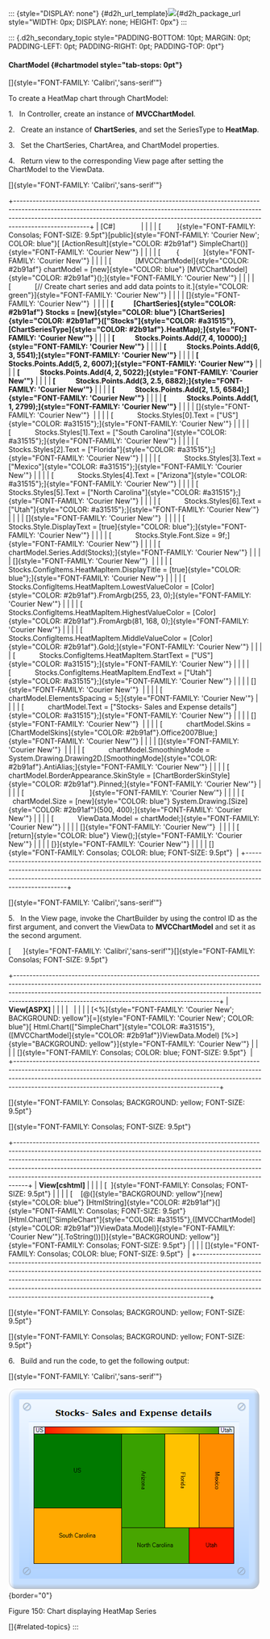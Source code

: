 ::: {style="DISPLAY: none"}
[](ms-xhelp:///?Id=d2h_url_template){#d2h_url_template}![](!package_url!){#d2h_package_url style="WIDTH: 0px; DISPLAY: none; HEIGHT: 0px"}
:::

::: {.d2h_secondary_topic style="PADDING-BOTTOM: 10pt; MARGIN: 0pt; PADDING-LEFT: 0pt; PADDING-RIGHT: 0pt; PADDING-TOP: 0pt"}
#### ChartModel {#chartmodel style="tab-stops: 0pt"}

[]{style="FONT-FAMILY: 'Calibri','sans-serif'"} 

To create a HeatMap chart through ChartModel:

1.   In Controller, create an instance of **MVCChartModel**.

2.   Create an instance of **ChartSeries**, and set the SeriesType to **HeatMap**.

3.   Set the ChartSeries, ChartArea, and ChartModel properties.

4.   Return view to the corresponding View page after setting the ChartModel to the ViewData.

[]{style="FONT-FAMILY: 'Calibri','sans-serif'"} 

+-----------------------------------------------------------------------------------------------------------------------------------------------------------------------------------------------------------------------------------------------------------------+
| \[C#\]                                                                                                                                                                                                                                                          |
|                                                                                                                                                                                                                                                                 |
| [        ]{style="FONT-FAMILY: Consolas; FONT-SIZE: 9.5pt"}[public]{style="FONT-FAMILY: 'Courier New'; COLOR: blue"}[ [ActionResult]{style="COLOR: #2b91af"} SimpleChart()]{style="FONT-FAMILY: 'Courier New'"}                                                 |
|                                                                                                                                                                                                                                                                 |
| [        {            ]{style="FONT-FAMILY: 'Courier New'"}                                                                                                                                                                                                     |
|                                                                                                                                                                                                                                                                 |
| [            [MVCChartModel]{style="COLOR: #2b91af"} chartModel = [new]{style="COLOR: blue"} [MVCChartModel]{style="COLOR: #2b91af"}();]{style="FONT-FAMILY: 'Courier New'"}                                                                                    |
|                                                                                                                                                                                                                                                                 |
| [            [// Create chart series and add data points to it.]{style="COLOR: green"}]{style="FONT-FAMILY: 'Courier New'"}                                                                                                                                     |
|                                                                                                                                                                                                                                                                 |
| []{style="FONT-FAMILY: 'Courier New'"}                                                                                                                                                                                                                          |
|                                                                                                                                                                                                                                                                 |
| **[            [ChartSeries]{style="COLOR: #2b91af"} Stocks = [new]{style="COLOR: blue"} [ChartSeries]{style="COLOR: #2b91af"}([\"Stocks\"]{style="COLOR: #a31515"}, [ChartSeriesType]{style="COLOR: #2b91af"}.HeatMap);]{style="FONT-FAMILY: 'Courier New'"}** |
|                                                                                                                                                                                                                                                                 |
| **[            Stocks.Points.Add(7, 4, 10000);]{style="FONT-FAMILY: 'Courier New'"}**                                                                                                                                                                           |
|                                                                                                                                                                                                                                                                 |
| **[            Stocks.Points.Add(6, 3, 5541);]{style="FONT-FAMILY: 'Courier New'"}**                                                                                                                                                                            |
|                                                                                                                                                                                                                                                                 |
| **[            Stocks.Points.Add(5, 2, 6007);]{style="FONT-FAMILY: 'Courier New'"}**                                                                                                                                                                            |
|                                                                                                                                                                                                                                                                 |
| **[            Stocks.Points.Add(4, 2, 5022);]{style="FONT-FAMILY: 'Courier New'"}**                                                                                                                                                                            |
|                                                                                                                                                                                                                                                                 |
| **[            Stocks.Points.Add(3, 2.5, 6882);]{style="FONT-FAMILY: 'Courier New'"}**                                                                                                                                                                          |
|                                                                                                                                                                                                                                                                 |
| **[            Stocks.Points.Add(2, 1.5, 6584);]{style="FONT-FAMILY: 'Courier New'"}**                                                                                                                                                                          |
|                                                                                                                                                                                                                                                                 |
| **[            Stocks.Points.Add(1, 1, 2799);]{style="FONT-FAMILY: 'Courier New'"}**                                                                                                                                                                            |
|                                                                                                                                                                                                                                                                 |
| []{style="FONT-FAMILY: 'Courier New'"}                                                                                                                                                                                                                          |
|                                                                                                                                                                                                                                                                 |
| [            Stocks.Styles\[0\].Text = [\"US\"]{style="COLOR: #a31515"};]{style="FONT-FAMILY: 'Courier New'"}                                                                                                                                                   |
|                                                                                                                                                                                                                                                                 |
| [            Stocks.Styles\[1\].Text = [\"South Carolina\"]{style="COLOR: #a31515"};]{style="FONT-FAMILY: 'Courier New'"}                                                                                                                                       |
|                                                                                                                                                                                                                                                                 |
| [            Stocks.Styles\[2\].Text = [\"Florida\"]{style="COLOR: #a31515"};]{style="FONT-FAMILY: 'Courier New'"}                                                                                                                                              |
|                                                                                                                                                                                                                                                                 |
| [            Stocks.Styles\[3\].Text = [\"Mexico\"]{style="COLOR: #a31515"};]{style="FONT-FAMILY: 'Courier New'"}                                                                                                                                               |
|                                                                                                                                                                                                                                                                 |
| [            Stocks.Styles\[4\].Text = [\"Arizona\"]{style="COLOR: #a31515"};]{style="FONT-FAMILY: 'Courier New'"}                                                                                                                                              |
|                                                                                                                                                                                                                                                                 |
| [            Stocks.Styles\[5\].Text = [\"North Carolina\"]{style="COLOR: #a31515"};]{style="FONT-FAMILY: 'Courier New'"}                                                                                                                                       |
|                                                                                                                                                                                                                                                                 |
| [            Stocks.Styles\[6\].Text = [\"Utah\"]{style="COLOR: #a31515"};]{style="FONT-FAMILY: 'Courier New'"}                                                                                                                                                 |
|                                                                                                                                                                                                                                                                 |
| []{style="FONT-FAMILY: 'Courier New'"}                                                                                                                                                                                                                          |
|                                                                                                                                                                                                                                                                 |
| [            Stocks.Style.DisplayText = [true]{style="COLOR: blue"};]{style="FONT-FAMILY: 'Courier New'"}                                                                                                                                                       |
|                                                                                                                                                                                                                                                                 |
| [            Stocks.Style.Font.Size = 9f;]{style="FONT-FAMILY: 'Courier New'"}                                                                                                                                                                                  |
|                                                                                                                                                                                                                                                                 |
| [            chartModel.Series.Add(Stocks);]{style="FONT-FAMILY: 'Courier New'"}                                                                                                                                                                                |
|                                                                                                                                                                                                                                                                 |
| []{style="FONT-FAMILY: 'Courier New'"}                                                                                                                                                                                                                          |
|                                                                                                                                                                                                                                                                 |
| [            Stocks.ConfigItems.HeatMapItem.DisplayTitle = [true]{style="COLOR: blue"};]{style="FONT-FAMILY: 'Courier New'"}                                                                                                                                    |
|                                                                                                                                                                                                                                                                 |
| [            Stocks.ConfigItems.HeatMapItem.LowestValueColor = [Color]{style="COLOR: #2b91af"}.FromArgb(255, 23, 0);]{style="FONT-FAMILY: 'Courier New'"}                                                                                                       |
|                                                                                                                                                                                                                                                                 |
| [            Stocks.ConfigItems.HeatMapItem.HighestValueColor = [Color]{style="COLOR: #2b91af"}.FromArgb(81, 168, 0);]{style="FONT-FAMILY: 'Courier New'"}                                                                                                      |
|                                                                                                                                                                                                                                                                 |
| [            Stocks.ConfigItems.HeatMapItem.MiddleValueColor = [Color]{style="COLOR: #2b91af"}.Gold;]{style="FONT-FAMILY: 'Courier New'"}                                                                                                                       |
|                                                                                                                                                                                                                                                                 |
| [            Stocks.ConfigItems.HeatMapItem.StartText = [\"US\"]{style="COLOR: #a31515"};]{style="FONT-FAMILY: 'Courier New'"}                                                                                                                                  |
|                                                                                                                                                                                                                                                                 |
| [            Stocks.ConfigItems.HeatMapItem.EndText = [\"Utah\"]{style="COLOR: #a31515"};]{style="FONT-FAMILY: 'Courier New'"}                                                                                                                                  |
|                                                                                                                                                                                                                                                                 |
| []{style="FONT-FAMILY: 'Courier New'"}                                                                                                                                                                                                                          |
|                                                                                                                                                                                                                                                                 |
| [            chartModel.ElementsSpacing = 5;]{style="FONT-FAMILY: 'Courier New'"}                                                                                                                                                                               |
|                                                                                                                                                                                                                                                                 |
| [            chartModel.Text = [\"Stocks- Sales and Expense details\"]{style="COLOR: #a31515"};]{style="FONT-FAMILY: 'Courier New'"}                                                                                                                            |
|                                                                                                                                                                                                                                                                 |
| []{style="FONT-FAMILY: 'Courier New'"}                                                                                                                                                                                                                          |
|                                                                                                                                                                                                                                                                 |
| [            chartModel.Skins = [ChartModelSkins]{style="COLOR: #2b91af"}.Office2007Blue;]{style="FONT-FAMILY: 'Courier New'"}                                                                                                                                  |
|                                                                                                                                                                                                                                                                 |
| []{style="FONT-FAMILY: 'Courier New'"}                                                                                                                                                                                                                          |
|                                                                                                                                                                                                                                                                 |
| [            chartModel.SmoothingMode = System.Drawing.Drawing2D.[SmoothingMode]{style="COLOR: #2b91af"}.AntiAlias;]{style="FONT-FAMILY: 'Courier New'"}                                                                                                        |
|                                                                                                                                                                                                                                                                 |
| [            chartModel.BorderAppearance.SkinStyle = [ChartBorderSkinStyle]{style="COLOR: #2b91af"}.Pinned;]{style="FONT-FAMILY: 'Courier New'"}                                                                                                                |
|                                                                                                                                                                                                                                                                 |
| [                                 ]{style="FONT-FAMILY: 'Courier New'"}                                                                                                                                                                                         |
|                                                                                                                                                                                                                                                                 |
| [            chartModel.Size = [new]{style="COLOR: blue"} System.Drawing.[Size]{style="COLOR: #2b91af"}(500, 400);]{style="FONT-FAMILY: 'Courier New'"}                                                                                                         |
|                                                                                                                                                                                                                                                                 |
| [            ViewData.Model = chartModel;]{style="FONT-FAMILY: 'Courier New'"}                                                                                                                                                                                  |
|                                                                                                                                                                                                                                                                 |
| []{style="FONT-FAMILY: 'Courier New'"}                                                                                                                                                                                                                          |
|                                                                                                                                                                                                                                                                 |
| [            [return]{style="COLOR: blue"} View();]{style="FONT-FAMILY: 'Courier New'"}                                                                                                                                                                         |
|                                                                                                                                                                                                                                                                 |
| [}]{style="FONT-FAMILY: 'Courier New'"}                                                                                                                                                                                                                         |
|                                                                                                                                                                                                                                                                 |
| []{style="FONT-FAMILY: Consolas; COLOR: blue; FONT-SIZE: 9.5pt"}                                                                                                                                                                                                |
+-----------------------------------------------------------------------------------------------------------------------------------------------------------------------------------------------------------------------------------------------------------------+

[]{style="FONT-FAMILY: 'Calibri','sans-serif'"} 

5.   In the View page, invoke the ChartBuilder by using the control ID as the first argument, and convert the ViewData to **MVCChartModel** and set it as the second argument.

[      ]{style="FONT-FAMILY: 'Calibri','sans-serif'"}[]{style="FONT-FAMILY: Consolas; FONT-SIZE: 9.5pt"}

+---------------------------------------------------------------------------------------------------------------------------------------------------------------------------------------------------------------------------------------------------------------------------------------------------------+
| **View\[ASPX\]**                                                                                                                                                                                                                                                                                        |
|                                                                                                                                                                                                                                                                                                         |
|                                                                                                                                                                                                                                                                                                         |
|                                                                                                                                                                                                                                                                                                         |
| [\<%]{style="FONT-FAMILY: 'Courier New'; BACKGROUND: yellow"}[=]{style="FONT-FAMILY: 'Courier New'; COLOR: blue"}[ Html.Chart([\"SimpleChart\"]{style="COLOR: #a31515"},([MVCChartModel]{style="COLOR: #2b91af"})ViewData.Model) [%\>]{style="BACKGROUND: yellow"}]{style="FONT-FAMILY: 'Courier New'"} |
|                                                                                                                                                                                                                                                                                                         |
| []{style="FONT-FAMILY: Consolas; COLOR: blue; FONT-SIZE: 9.5pt"}                                                                                                                                                                                                                                        |
+---------------------------------------------------------------------------------------------------------------------------------------------------------------------------------------------------------------------------------------------------------------------------------------------------------+

[]{style="FONT-FAMILY: Consolas; BACKGROUND: yellow; FONT-SIZE: 9.5pt"} 

[]{style="FONT-FAMILY: Consolas; FONT-SIZE: 9.5pt"} 

+----------------------------------------------------------------------------------------------------------------------------------------------------------------------------------------------------------------------------------------------------------------------------------------------------------------------------------------------------------------------------------------------------------+
| **View\[cshtml\]**                                                                                                                                                                                                                                                                                                                                                                                       |
|                                                                                                                                                                                                                                                                                                                                                                                                          |
| [  ]{style="FONT-FAMILY: Consolas; FONT-SIZE: 9.5pt"}                                                                                                                                                                                                                                                                                                                                                    |
|                                                                                                                                                                                                                                                                                                                                                                                                          |
| [    [@(]{style="BACKGROUND: yellow"}[new]{style="COLOR: blue"} [HtmlString]{style="COLOR: #2b91af"}(]{style="FONT-FAMILY: Consolas; FONT-SIZE: 9.5pt"}[Html.Chart([\"SimpleChart\"]{style="COLOR: #a31515"},([MVCChartModel]{style="COLOR: #2b91af"})ViewData.Model)]{style="FONT-FAMILY: 'Courier New'"}[.ToString())[)]{style="BACKGROUND: yellow"}]{style="FONT-FAMILY: Consolas; FONT-SIZE: 9.5pt"} |
|                                                                                                                                                                                                                                                                                                                                                                                                          |
| []{style="FONT-FAMILY: Consolas; COLOR: blue; FONT-SIZE: 9.5pt"}                                                                                                                                                                                                                                                                                                                                         |
+----------------------------------------------------------------------------------------------------------------------------------------------------------------------------------------------------------------------------------------------------------------------------------------------------------------------------------------------------------------------------------------------------------+

[]{style="FONT-FAMILY: Consolas; BACKGROUND: yellow; FONT-SIZE: 9.5pt"} 

[]{style="FONT-FAMILY: Consolas; BACKGROUND: yellow; FONT-SIZE: 9.5pt"} 

6.   Build and run the code, to get the following output:

[]{style="FONT-FAMILY: 'Calibri','sans-serif'"} 

![](ImagesExt/image69_114.png){border="0"}

Figure 150: Chart displaying HeatMap Series

[]{#related-topics}
:::
